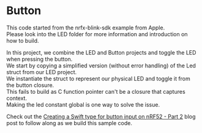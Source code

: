 # Button

This code started from the nrfx-blink-sdk example from Apple.  
Please look into the LED folder for more information and introduction on how to build.

In this project, we combine the LED and Button projects and toggle the LED when pressing the button.  
We start by copying a simplified version (without error handling) of the Led struct from our LED project.  
We instantiate the struct to represent our physical LED and toggle it from the button closure.  
This fails to build as C function pointer can't be a closure that captures context.  
Making the led constant global is one way to solve the issue.  

Check out the [Creating a Swift type for button input on nRF52 - Part 2](https://www.ericbariaux.com/posts/button_embedded_swift_nrf52_part2/) blog post to follow along as we build this sample code.
